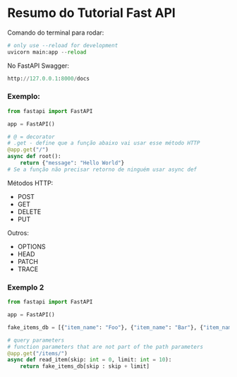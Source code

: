 # Resumo do Tutorial Fast API

Comando do terminal para rodar:
```python
# only use --reload for development
uvicorn main:app --reload
```

No FastAPI Swagger:
```python
http://127.0.0.1:8000/docs
```

### Exemplo:
```python
from fastapi import FastAPI

app = FastAPI()

# @ = decorator
# .get - define que a função abaixo vai usar esse método HTTP
@app.get("/")
async def root():
    return {"message": "Hello World"}
# Se a função não precisar retorno de ninguém usar async def
```

Métodos HTTP:
- POST
- GET
- DELETE
- PUT

Outros:
- OPTIONS
- HEAD
- PATCH
- TRACE

### Exemplo 2
```python
from fastapi import FastAPI

app = FastAPI()

fake_items_db = [{"item_name": "Foo"}, {"item_name": "Bar"}, {"item_name": "Baz"}]

# query parameters
# function parameters that are not part of the path parameters
@app.get("/items/")
async def read_item(skip: int = 0, limit: int = 10):
    return fake_items_db[skip : skip + limit]
```